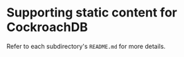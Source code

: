 # Supporting static content for CockroachDB

Refer to each subdirectory's `README.md` for more details.
